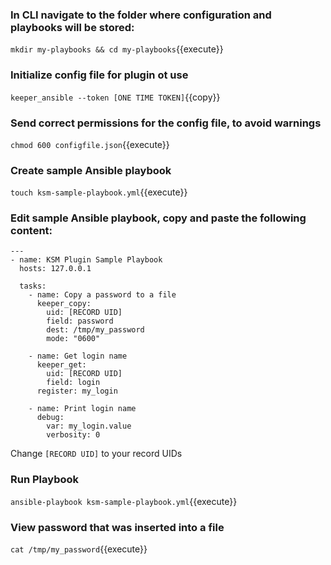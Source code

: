 ### In CLI navigate to the folder where configuration and playbooks will be stored:

`mkdir my-playbooks && cd my-playbooks`{{execute}}

### Initialize config file for plugin ot use

`keeper_ansible --token [ONE TIME TOKEN]`{{copy}}

### Send correct permissions for the config file, to avoid warnings

`chmod 600 configfile.json`{{execute}}

### Create sample Ansible playbook

`touch ksm-sample-playbook.yml`{{execute}}

### Edit sample Ansible playbook, copy and paste the following content:

```
---
- name: KSM Plugin Sample Playbook
  hosts: 127.0.0.1
  
  tasks:
    - name: Copy a password to a file
      keeper_copy:
        uid: [RECORD UID]
        field: password
        dest: /tmp/my_password
        mode: "0600"
        
    - name: Get login name 
      keeper_get:
        uid: [RECORD UID]
        field: login      
      register: my_login
        
    - name: Print login name
      debug:
        var: my_login.value
        verbosity: 0
```

Change `[RECORD UID]` to your record UIDs

### Run Playbook

`ansible-playbook ksm-sample-playbook.yml`{{execute}}

### View password that was inserted into a file

`cat /tmp/my_password`{{execute}}